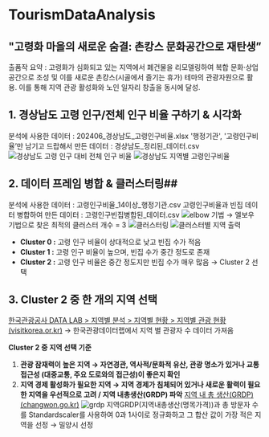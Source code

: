 # TourismDataAnalysis


## "고령화 마을의 새로운 숨결: 촌캉스 문화공간으로 재탄생”

출품작 요약 
: 고령화가 심화되고 있는 지역에서 폐건물을 리모델링하여 복합 문화·상업 공간으로 조성 및 이를 새로운 촌캉스(시골에서 즐기는 휴가) 테마의 관광자원으로 활용. 이를 통해 지역 관광 활성화와 노인 일자리 창출을 동시에 달성.



## 1. 경상남도 고령 인구/전체 인구 비율 구하기 & 시각화 ##
   분석에 사용한 데이터 : 202406_경상남도_고령인구비율.xlsx
   '행정기관', '고령인구비율’만 남기고 드랍해서 만든 데이터 : 경상남도_정리된_데이터.csv
![경상남도 고령 인구 대비 전체 인구 비율](https://github.com/user-attachments/assets/42f675fe-31e5-42b6-a239-7babbd804088)
![경상남도 지역별 고령인구비율](https://github.com/user-attachments/assets/b98dae92-2fd5-4f7e-bec5-0bdb00a5bb01)

## 2. 데이터 프레임 병합 & 클러스터링##
   분석에 사용한 데이터 : 고령인구비율_14이상_행정기관.csv
   고령인구비율과 빈집 데이터 병합하여 만든 데이터 : 고령인구빈집병합된_데이터.csv
![elbow 기법](https://github.com/user-attachments/assets/d8889616-5682-4ae7-b95e-1db24317f565)
→ 엘보우 기법으로 찾은 최적의 클러스터 개수 = 3
![클러스터링](https://github.com/user-attachments/assets/1b91a324-8831-4eea-b63a-18e385baff40)
![클러스터별 지역 출력](https://github.com/user-attachments/assets/8fe0b432-8e12-467d-a1fd-586626f6d583)
- **Cluster 0 :** 고령 인구 비율이 상대적으로 낮고 빈집 수가 적음
- **Cluster 1 :** 고령 인구 비율이 높으며, 빈집 수가 중간 정도로 존재
- **Cluster 2 :** 고령 인구 비율은 중간 정도지만 빈집 수가 매우 많음
→ Cluster 2 선택

## 3. Cluster 2 중 한 개의 지역 선택 ##
[한국관광공사 DATA LAB > 지역별 분석 > 지역별 현황 > 지역별 관광 현황 (visitkorea.or.kr)](https://datalab.visitkorea.or.kr/datalab/portal/loc/getAreaDataForm.do?SGG_CD=48125#)
→ 한국관광데이터랩에서 지역 별 관광자 수 데이터 가져옴

**Cluster 2 중 지역 선택 기준**
1. **관광 잠재력이 높은 지역 → 자연경관, 역사적/문화적 유산, 관광 명소가 있거나 교통 접근성 (대중교통, 주요 도로와의 접근성)이 좋은지 확인**
2. **지역 경제 활성화가 필요한 지역 → 지역 경제가 침체되어 있거나 새로운 활력이 필요한 지역을 우선적으로 고려 / 지역 내총생산(GRDP) 파악** [지역 내 총 생산(GRDP) (changwon.go.kr)](https://bigdata.changwon.go.kr/portal/statUse/stat/cwStat.do?menuDiv=10)
![grdp](https://github.com/user-attachments/assets/de09b81e-f939-4852-b0e6-70d598a3364a)
지역GRDP(지역내총생산(명목가격))과 총 방문자 수를 Standardscaler를 사용하여 0과 1사이로 정규화하고 그 합산 값이 가장 적은 지역을 선정
→ 밀양시 선정
